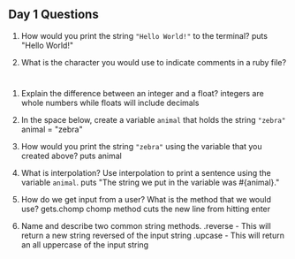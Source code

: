 ## Day 1 Questions

1. How would you print the string `"Hello World!"` to the terminal?
puts "Hello World!"

1. What is the character you would use to indicate comments in a ruby file?
#

1. Explain the difference between an integer and a float?
integers are whole numbers while floats will include decimals

1. In the space below, create a variable `animal` that holds the string `"zebra"`
animal = "zebra"

1. How would you print the string `"zebra"` using the variable that you created above?
puts animal

1. What is interpolation? Use interpolation to print a sentence using the variable `animal`.
puts "The string we put in the variable was #{animal}."

1. How do we get input from a user? What is the method that we would use?
gets.chomp
chomp method cuts the new line from hitting enter

1. Name and describe two common string methods.
.reverse  - This will return a new string reversed of the input string
.upcase   - This will return an all uppercase of the input string
